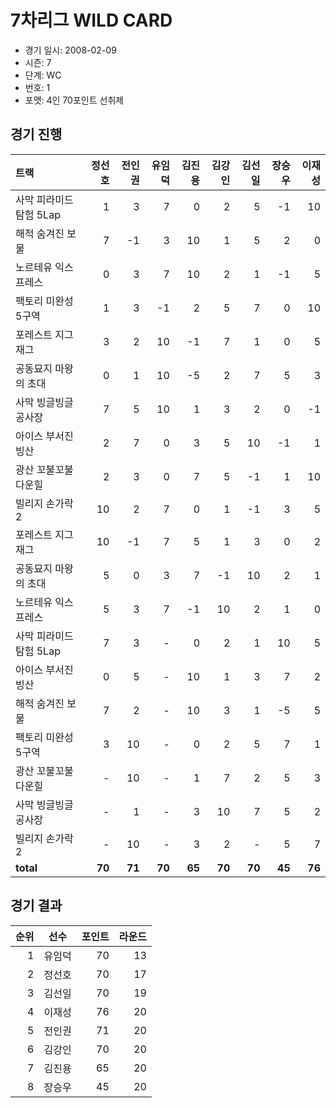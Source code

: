 # 7차리그 WILD CARD

- 경기 일시: 2008-02-09
- 시즌: 7
- 단계: WC
- 번호: 1
- 포맷: 4인 70포인트 선취제





## 경기 진행

| 트랙 | 정선호 | 전인권 | 유임덕 | 김진용 | 김강인 | 김선일 | 장승우 | 이재성 |
|:---|---:|---:|---:|---:|---:|---:|---:|---:|
| 사막 피라미드 탐험 5Lap | 1 | 3 | 7 | 0 | 2 | 5 | -1 | 10 |
| 해적 숨겨진 보물 | 7 | -1 | 3 | 10 | 1 | 5 | 2 | 0 |
| 노르테유 익스프레스 | 0 | 3 | 7 | 10 | 2 | 1 | -1 | 5 |
| 팩토리 미완성 5구역 | 1 | 3 | -1 | 2 | 5 | 7 | 0 | 10 |
| 포레스트 지그재그 | 3 | 2 | 10 | -1 | 7 | 1 | 0 | 5 |
| 공동묘지 마왕의 초대 | 0 | 1 | 10 | -5 | 2 | 7 | 5 | 3 |
| 사막 빙글빙글 공사장 | 7 | 5 | 10 | 1 | 3 | 2 | 0 | -1 |
| 아이스 부서진 빙산 | 2 | 7 | 0 | 3 | 5 | 10 | -1 | 1 |
| 광산 꼬불꼬불 다운힐 | 2 | 3 | 0 | 7 | 5 | -1 | 1 | 10 |
| 빌리지 손가락 2 | 10 | 2 | 7 | 0 | 1 | -1 | 3 | 5 |
| 포레스트 지그재그 | 10 | -1 | 7 | 5 | 1 | 3 | 0 | 2 |
| 공동묘지 마왕의 초대 | 5 | 0 | 3 | 7 | -1 | 10 | 2 | 1 |
| 노르테유 익스프레스 | 5 | 3 | 7 | -1 | 10 | 2 | 1 | 0 |
| 사막 피라미드 탐험 5Lap | 7 | 3 | - | 0 | 2 | 1 | 10 | 5 |
| 아이스 부서진 빙산 | 0 | 5 | - | 10 | 1 | 3 | 7 | 2 |
| 해적 숨겨진 보물 | 7 | 2 | - | 10 | 3 | 1 | -5 | 5 |
| 팩토리 미완성 5구역 | 3 | 10 | - | 0 | 2 | 5 | 7 | 1 |
| 광산 꼬불꼬불 다운힐 | - | 10 | - | 1 | 7 | 2 | 5 | 3 |
| 사막 빙글빙글 공사장 | - | 1 | - | 3 | 10 | 7 | 5 | 2 |
| 빌리지 손가락 2 | - | 10 | - | 3 | 2 | - | 5 | 7 |
| __total__ | __70__ | __71__ | __70__ | __65__ | __70__ | __70__ | __45__ | __76__ |




## 경기 결과

| 순위 | 선수 | 포인트 | 라운드 |
|---:|:---:|---:|---:|
| 1 | 유임덕 | 70 | 13 |
| 2 | 정선호 | 70 | 17 |
| 3 | 김선일 | 70 | 19 |
| 4 | 이재성 | 76 | 20 |
| 5 | 전인권 | 71 | 20 |
| 6 | 김강인 | 70 | 20 |
| 7 | 김진용 | 65 | 20 |
| 8 | 장승우 | 45 | 20 |

